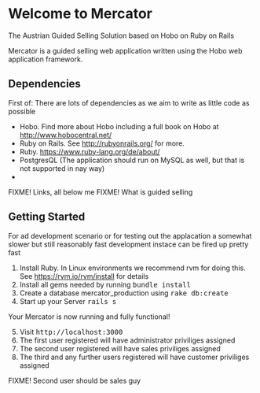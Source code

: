 # Welcome to Mercator

The Austrian Guided Selling Solution based on Hobo on Ruby on Rails

Mercator is a guided selling web application written using the Hobo web application framework.

## Dependencies

First of: There are lots of dependencies as we aim to write as little code as possible

* Hobo. Find more about Hobo including a full book on Hobo at http://www.hobocentral.net/
* Ruby on Rails. See http://rubyonrails.org/ for more.
* Ruby. https://www.ruby-lang.org/de/about/
* PostgresQL (The application should run on MySQL as well, but that is not supported in nay way)
*

FIXME! Links, all below me
FIXME! What is guided selling

## Getting Started

For ad development scenario or for testing out the applacation a somewhat slower but still
reasonably fast development instace can be fired up pretty fast

1. Install Ruby. In Linux environments we recommend rvm for doing this. See https://rvm.io/rvm/install for details
2. Install all gems needed by running <tt>bundle install</tt>
3. Create a database mercator_production using <tt>rake db:create</tt>
4. Start up your Server <tt>rails s</tt>

Your Mercator is now running and fully functional!

5. Visit <tt>http://localhost:3000</tt>
6. The first user registered will have administrator priviliges assigned
7. The second user registered will have sales priviliges assigned
8. The third and any further users registered will have customer priviliges assigned

FIXME! Second user should be sales guy
